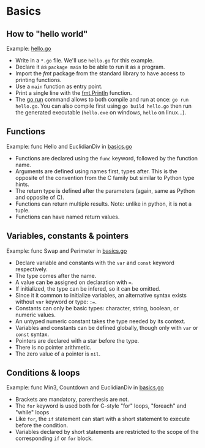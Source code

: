 # Basics

## How to "hello world"
Example: [hello.go](hello.go)

- Write in a `*.go` file. We'll use `hello.go` for this example.
- Declare it as `package main` to be able to run it as a program.
- Import the _fmt_ package from the standard library to have access to printing functions.
- Use a `main` function as entry point.
- Print a single line with the [fmt.Println](https://pkg.go.dev/fmt#Println) function.
- The [go run](https://pkg.go.dev/cmd/go#hdr-Compile_and_run_Go_program) command allows to both compile and run at once: `go run hello.go`.
You can also compile first using `go build hello.go` then run the generated executable (`hello.exe` on windows, `hello` on linux...).

## Functions
Example: func Hello and EuclidianDiv in [basics.go](basics.go)

- Functions are declared using the `func` keyword, followed by the function name.
- Arguments are defined using names first, types after. This is the opposite of the convention from the C family but similar to Python type hints.
- The return type is defined after the parameters (again, same as Python and opposite of C).
- Functions can return multiple results. Note: unlike in python, it is not a tuple.
- Functions can have named return values.

## Variables, constants & pointers
Example: func Swap and Perimeter in [basics.go](basics.go)

- Declare variable and constants with the `var` and `const` keyword respectively.
- The type comes after the name.
- A value can be assigned on declaration with `=`.
- If initialized, the type can be infered, so it can be omitted.
- Since it it common to initialize variables, an alternative syntax exists without `var` keyword or type: `:=`.
- Constants can only be basic types: character, string, boolean, or numeric values.
- An untyped numeric constant takes the type needed by its context.
- Variables and constants can be defined globally, though only with `var` or `const` syntax.
- Pointers are declared with a star before the type.
- There is no pointer arithmetic.
- The zero value of a pointer is `nil`.

## Conditions & loops
Example: func Min3, Countdown and EuclidianDiv in [basics.go](basics.go)

- Brackets are mandatory, parenthesis are not.
- The `for` keyword is used both for C-style "for" loops, "foreach" and "while" loops
- Like `for`, the `if` statement can start with a short statement to execute before the condition.
- Variables declared by short statements are restricted to the scope of the corresponding `if` or `for` block.